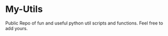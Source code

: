 # My-Utils
Public Repo of fun and useful python util scripts and functions. Feel free to add yours.
